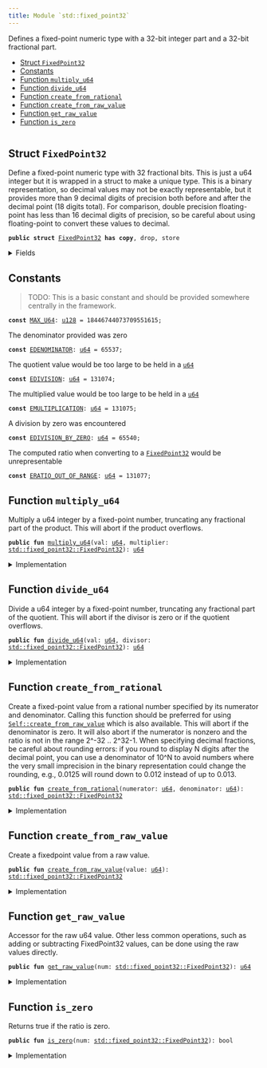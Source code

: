 ```yaml
---
title: Module `std::fixed_point32`
---
```


Defines a fixed-point numeric type with a 32-bit integer part and
a 32-bit fractional part.


-  [Struct `FixedPoint32`](#std_fixed_point32_FixedPoint32)
-  [Constants](#@Constants_0)
-  [Function `multiply_u64`](#std_fixed_point32_multiply_u64)
-  [Function `divide_u64`](#std_fixed_point32_divide_u64)
-  [Function `create_from_rational`](#std_fixed_point32_create_from_rational)
-  [Function `create_from_raw_value`](#std_fixed_point32_create_from_raw_value)
-  [Function `get_raw_value`](#std_fixed_point32_get_raw_value)
-  [Function `is_zero`](#std_fixed_point32_is_zero)


<pre><code></code></pre>



<a name="std_fixed_point32_FixedPoint32"></a>

## Struct `FixedPoint32`

Define a fixed-point numeric type with 32 fractional bits.
This is just a u64 integer but it is wrapped in a struct to
make a unique type. This is a binary representation, so decimal
values may not be exactly representable, but it provides more
than 9 decimal digits of precision both before and after the
decimal point (18 digits total). For comparison, double precision
floating-point has less than 16 decimal digits of precision, so
be careful about using floating-point to convert these values to
decimal.


<pre><code><b>public</b> <b>struct</b> <a href="../std/fixed_point32.md#std_fixed_point32_FixedPoint32">FixedPoint32</a> <b>has</b> <b>copy</b>, drop, store
</code></pre>



<details>
<summary>Fields</summary>


<dl>
<dt>
<code>value: <a href="../std/u64.md#std_u64">u64</a></code>
</dt>
<dd>
</dd>
</dl>


</details>

<a name="@Constants_0"></a>

## Constants


<a name="std_fixed_point32_MAX_U64"></a>

> TODO: This is a basic constant and should be provided somewhere centrally in the framework.


<pre><code><b>const</b> <a href="../std/fixed_point32.md#std_fixed_point32_MAX_U64">MAX_U64</a>: <a href="../std/u128.md#std_u128">u128</a> = 18446744073709551615;
</code></pre>



<a name="std_fixed_point32_EDENOMINATOR"></a>

The denominator provided was zero


<pre><code><b>const</b> <a href="../std/fixed_point32.md#std_fixed_point32_EDENOMINATOR">EDENOMINATOR</a>: <a href="../std/u64.md#std_u64">u64</a> = 65537;
</code></pre>



<a name="std_fixed_point32_EDIVISION"></a>

The quotient value would be too large to be held in a <code><a href="../std/u64.md#std_u64">u64</a></code>


<pre><code><b>const</b> <a href="../std/fixed_point32.md#std_fixed_point32_EDIVISION">EDIVISION</a>: <a href="../std/u64.md#std_u64">u64</a> = 131074;
</code></pre>



<a name="std_fixed_point32_EMULTIPLICATION"></a>

The multiplied value would be too large to be held in a <code><a href="../std/u64.md#std_u64">u64</a></code>


<pre><code><b>const</b> <a href="../std/fixed_point32.md#std_fixed_point32_EMULTIPLICATION">EMULTIPLICATION</a>: <a href="../std/u64.md#std_u64">u64</a> = 131075;
</code></pre>



<a name="std_fixed_point32_EDIVISION_BY_ZERO"></a>

A division by zero was encountered


<pre><code><b>const</b> <a href="../std/fixed_point32.md#std_fixed_point32_EDIVISION_BY_ZERO">EDIVISION_BY_ZERO</a>: <a href="../std/u64.md#std_u64">u64</a> = 65540;
</code></pre>



<a name="std_fixed_point32_ERATIO_OUT_OF_RANGE"></a>

The computed ratio when converting to a <code><a href="../std/fixed_point32.md#std_fixed_point32_FixedPoint32">FixedPoint32</a></code> would be unrepresentable


<pre><code><b>const</b> <a href="../std/fixed_point32.md#std_fixed_point32_ERATIO_OUT_OF_RANGE">ERATIO_OUT_OF_RANGE</a>: <a href="../std/u64.md#std_u64">u64</a> = 131077;
</code></pre>



<a name="std_fixed_point32_multiply_u64"></a>

## Function `multiply_u64`

Multiply a u64 integer by a fixed-point number, truncating any
fractional part of the product. This will abort if the product
overflows.


<pre><code><b>public</b> <b>fun</b> <a href="../std/fixed_point32.md#std_fixed_point32_multiply_u64">multiply_u64</a>(val: <a href="../std/u64.md#std_u64">u64</a>, multiplier: <a href="../std/fixed_point32.md#std_fixed_point32_FixedPoint32">std::fixed_point32::FixedPoint32</a>): <a href="../std/u64.md#std_u64">u64</a>
</code></pre>



<details>
<summary>Implementation</summary>


<pre><code><b>public</b> <b>fun</b> <a href="../std/fixed_point32.md#std_fixed_point32_multiply_u64">multiply_u64</a>(val: <a href="../std/u64.md#std_u64">u64</a>, multiplier: <a href="../std/fixed_point32.md#std_fixed_point32_FixedPoint32">FixedPoint32</a>): <a href="../std/u64.md#std_u64">u64</a> {
    // The product of two 64 bit values <b>has</b> 128 bits, so perform the
    // multiplication with <a href="../std/u128.md#std_u128">u128</a> types and keep the full 128 bit product
    // to avoid losing accuracy.
    <b>let</b> unscaled_product = val <b>as</b> <a href="../std/u128.md#std_u128">u128</a> * (multiplier.value <b>as</b> <a href="../std/u128.md#std_u128">u128</a>);
    // The unscaled product <b>has</b> 32 fractional bits (from the multiplier)
    // so rescale it by shifting away the low bits.
    <b>let</b> product = unscaled_product &gt;&gt; 32;
    // Check whether the value is too large.
    <b>assert</b>!(product &lt;= <a href="../std/fixed_point32.md#std_fixed_point32_MAX_U64">MAX_U64</a>, <a href="../std/fixed_point32.md#std_fixed_point32_EMULTIPLICATION">EMULTIPLICATION</a>);
    product <b>as</b> <a href="../std/u64.md#std_u64">u64</a>
}
</code></pre>



</details>

<a name="std_fixed_point32_divide_u64"></a>

## Function `divide_u64`

Divide a u64 integer by a fixed-point number, truncating any
fractional part of the quotient. This will abort if the divisor
is zero or if the quotient overflows.


<pre><code><b>public</b> <b>fun</b> <a href="../std/fixed_point32.md#std_fixed_point32_divide_u64">divide_u64</a>(val: <a href="../std/u64.md#std_u64">u64</a>, divisor: <a href="../std/fixed_point32.md#std_fixed_point32_FixedPoint32">std::fixed_point32::FixedPoint32</a>): <a href="../std/u64.md#std_u64">u64</a>
</code></pre>



<details>
<summary>Implementation</summary>


<pre><code><b>public</b> <b>fun</b> <a href="../std/fixed_point32.md#std_fixed_point32_divide_u64">divide_u64</a>(val: <a href="../std/u64.md#std_u64">u64</a>, divisor: <a href="../std/fixed_point32.md#std_fixed_point32_FixedPoint32">FixedPoint32</a>): <a href="../std/u64.md#std_u64">u64</a> {
    // Check <b>for</b> division by zero.
    <b>assert</b>!(divisor.value != 0, <a href="../std/fixed_point32.md#std_fixed_point32_EDIVISION_BY_ZERO">EDIVISION_BY_ZERO</a>);
    // First convert to 128 bits and then shift left to
    // add 32 fractional zero bits to the dividend.
    <b>let</b> scaled_value = val <b>as</b> <a href="../std/u128.md#std_u128">u128</a> &lt;&lt; 32;
    <b>let</b> quotient = scaled_value / (divisor.value <b>as</b> <a href="../std/u128.md#std_u128">u128</a>);
    // Check whether the value is too large.
    <b>assert</b>!(quotient &lt;= <a href="../std/fixed_point32.md#std_fixed_point32_MAX_U64">MAX_U64</a>, <a href="../std/fixed_point32.md#std_fixed_point32_EDIVISION">EDIVISION</a>);
    // the value may be too large, which will cause the cast to fail
    // with an arithmetic error.
    quotient <b>as</b> <a href="../std/u64.md#std_u64">u64</a>
}
</code></pre>



</details>

<a name="std_fixed_point32_create_from_rational"></a>

## Function `create_from_rational`

Create a fixed-point value from a rational number specified by its
numerator and denominator. Calling this function should be preferred
for using <code><a href="../std/fixed_point32.md#std_fixed_point32_create_from_raw_value">Self::create_from_raw_value</a></code> which is also available.
This will abort if the denominator is zero. It will also
abort if the numerator is nonzero and the ratio is not in the range
2^-32 .. 2^32-1. When specifying decimal fractions, be careful about
rounding errors: if you round to display N digits after the decimal
point, you can use a denominator of 10^N to avoid numbers where the
very small imprecision in the binary representation could change the
rounding, e.g., 0.0125 will round down to 0.012 instead of up to 0.013.


<pre><code><b>public</b> <b>fun</b> <a href="../std/fixed_point32.md#std_fixed_point32_create_from_rational">create_from_rational</a>(numerator: <a href="../std/u64.md#std_u64">u64</a>, denominator: <a href="../std/u64.md#std_u64">u64</a>): <a href="../std/fixed_point32.md#std_fixed_point32_FixedPoint32">std::fixed_point32::FixedPoint32</a>
</code></pre>



<details>
<summary>Implementation</summary>


<pre><code><b>public</b> <b>fun</b> <a href="../std/fixed_point32.md#std_fixed_point32_create_from_rational">create_from_rational</a>(numerator: <a href="../std/u64.md#std_u64">u64</a>, denominator: <a href="../std/u64.md#std_u64">u64</a>): <a href="../std/fixed_point32.md#std_fixed_point32_FixedPoint32">FixedPoint32</a> {
    // If the denominator is zero, this will <b>abort</b>.
    // Scale the numerator to have 64 fractional bits and the denominator
    // to have 32 fractional bits, so that the quotient will have 32
    // fractional bits.
    <b>let</b> scaled_numerator = numerator <b>as</b> <a href="../std/u128.md#std_u128">u128</a> &lt;&lt; 64;
    <b>let</b> scaled_denominator = denominator <b>as</b> <a href="../std/u128.md#std_u128">u128</a> &lt;&lt; 32;
    <b>assert</b>!(scaled_denominator != 0, <a href="../std/fixed_point32.md#std_fixed_point32_EDENOMINATOR">EDENOMINATOR</a>);
    <b>let</b> quotient = scaled_numerator / scaled_denominator;
    <b>assert</b>!(quotient != 0 || numerator == 0, <a href="../std/fixed_point32.md#std_fixed_point32_ERATIO_OUT_OF_RANGE">ERATIO_OUT_OF_RANGE</a>);
    // Return the quotient <b>as</b> a fixed-point number. We first need to check whether the cast
    // can succeed.
    <b>assert</b>!(quotient &lt;= <a href="../std/fixed_point32.md#std_fixed_point32_MAX_U64">MAX_U64</a>, <a href="../std/fixed_point32.md#std_fixed_point32_ERATIO_OUT_OF_RANGE">ERATIO_OUT_OF_RANGE</a>);
    <a href="../std/fixed_point32.md#std_fixed_point32_FixedPoint32">FixedPoint32</a> { value: quotient <b>as</b> <a href="../std/u64.md#std_u64">u64</a> }
}
</code></pre>



</details>

<a name="std_fixed_point32_create_from_raw_value"></a>

## Function `create_from_raw_value`

Create a fixedpoint value from a raw value.


<pre><code><b>public</b> <b>fun</b> <a href="../std/fixed_point32.md#std_fixed_point32_create_from_raw_value">create_from_raw_value</a>(value: <a href="../std/u64.md#std_u64">u64</a>): <a href="../std/fixed_point32.md#std_fixed_point32_FixedPoint32">std::fixed_point32::FixedPoint32</a>
</code></pre>



<details>
<summary>Implementation</summary>


<pre><code><b>public</b> <b>fun</b> <a href="../std/fixed_point32.md#std_fixed_point32_create_from_raw_value">create_from_raw_value</a>(value: <a href="../std/u64.md#std_u64">u64</a>): <a href="../std/fixed_point32.md#std_fixed_point32_FixedPoint32">FixedPoint32</a> {
    <a href="../std/fixed_point32.md#std_fixed_point32_FixedPoint32">FixedPoint32</a> { value }
}
</code></pre>



</details>

<a name="std_fixed_point32_get_raw_value"></a>

## Function `get_raw_value`

Accessor for the raw u64 value. Other less common operations, such as
adding or subtracting FixedPoint32 values, can be done using the raw
values directly.


<pre><code><b>public</b> <b>fun</b> <a href="../std/fixed_point32.md#std_fixed_point32_get_raw_value">get_raw_value</a>(num: <a href="../std/fixed_point32.md#std_fixed_point32_FixedPoint32">std::fixed_point32::FixedPoint32</a>): <a href="../std/u64.md#std_u64">u64</a>
</code></pre>



<details>
<summary>Implementation</summary>


<pre><code><b>public</b> <b>fun</b> <a href="../std/fixed_point32.md#std_fixed_point32_get_raw_value">get_raw_value</a>(num: <a href="../std/fixed_point32.md#std_fixed_point32_FixedPoint32">FixedPoint32</a>): <a href="../std/u64.md#std_u64">u64</a> {
    num.value
}
</code></pre>



</details>

<a name="std_fixed_point32_is_zero"></a>

## Function `is_zero`

Returns true if the ratio is zero.


<pre><code><b>public</b> <b>fun</b> <a href="../std/fixed_point32.md#std_fixed_point32_is_zero">is_zero</a>(num: <a href="../std/fixed_point32.md#std_fixed_point32_FixedPoint32">std::fixed_point32::FixedPoint32</a>): bool
</code></pre>



<details>
<summary>Implementation</summary>


<pre><code><b>public</b> <b>fun</b> <a href="../std/fixed_point32.md#std_fixed_point32_is_zero">is_zero</a>(num: <a href="../std/fixed_point32.md#std_fixed_point32_FixedPoint32">FixedPoint32</a>): bool {
    num.value == 0
}
</code></pre>



</details>

